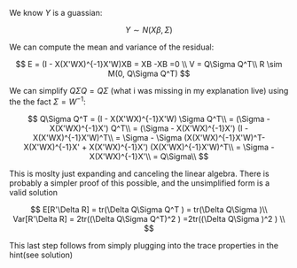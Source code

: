 We know $Y$ is a guassian:

$$
Y \sim N (X \beta, \Sigma)
$$

We can compute the mean and variance of the residual:

$$
E = (I - X(X'WX)^{-1}X'W)XB = XB -XB  =0 \\
V = Q\Sigma Q^T\\
R \sim M(0, Q\Sigma Q^T)
$$

We can simplify $Q\Sigma Q = Q\Sigma$ (what i was missing in my explanation live) using the the fact $\Sigma = W^{-1}$:

$$
Q\Sigma Q^T = (I - X(X'WX)^{-1}X'W) \Sigma Q^T\\
= (\Sigma - X(X'WX)^{-1}X') Q^T\\
= (\Sigma - X(X'WX)^{-1}X') (I - X(X'WX)^{-1}X'W)^T\\
= \Sigma - \Sigma (X(X'WX)^{-1}X'W)^T- X(X'WX)^{-1}X' + X(X'WX)^{-1}X') (X(X'WX)^{-1}X'W)^T\\
= \Sigma - X(X'WX)^{-1}X'\\
= Q\Sigma\\
$$

This is moslty just expanding and canceling the linear algebra. There is probably a simpler proof of this possible, and the unsimplified form is a valid solution

$$
E[R'\Delta R] = tr(\Delta Q\Sigma Q^T ) = tr(\Delta Q\Sigma )\\
Var[R'\Delta R] = 2tr((\Delta Q\Sigma Q^T)^2 ) =2tr((\Delta Q\Sigma )^2 ) \\
$$

This last step follows from simply plugging into the trace properties in the hint(see solution)
